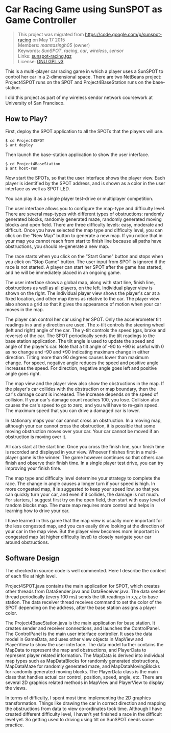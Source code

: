 # Car Racing Game using SunSPOT as Game Controller

> This project was migrated from https://code.google.com/p/sunspot-racing on May 17 2015  
> Members: *mamtasingh05* (owner)  
> Keywords: *SunSPOT*, *racing*, *car*, *wireless*, *sensor*  
> Links: [sunspot-racing.tgz](/sunspot-racing.tgz)  
> License: [GNU GPL v3](http://www.gnu.org/licenses/gpl.html)  

This is a multi-player car racing game in which a player uses a SunSPOT to control her car in a 2-dimensional space. There are two NetBeans project: Project4SPOT runs on the SPOT and Project4BaseStation runs on the base-station.

I did this project as part of my wireless sendor network coursework at University of San Francisco.

## How to Play? ##

First, deploy the SPOT application to all the SPOTs that the players will use.
```
$ cd Project4SPOT
$ ant deploy
```
Then launch the base-station application to show the user interface.
```
$ cd Project4BaseStation
$ ant host-run
```
Now start the SPOTs, so that the user interface shows the player view. Each player is identified by the SPOT address, and is shown as a color in the user interface as well as SPOT LED.

You can play it as a single player test-drive or multiplayer competition.

The user interface allows you to configure the map-type and difficulty level. There are several map-types with different types of obstructions: randomly generated blocks, randomly generated maze, randomly generated moving blocks and open field. There are three difficulty levels: easy, moderate and difficult. Once you have selected the map type and difficulty level, you can click on the "New Map" button to generate a new map. If you notice that in your map you cannot reach from start to finish line because all paths have obstructions, you should re-generate a new map.

The race starts when you click on the "Start Game" button and stops when you click on "Stop Game" button. The user input from SPOT is ignored if the race is not started. A player can start her SPOT after the game has started, and he will be immediately placed in an ongoing game.

The user interface shows a global map, along with start line, finish line, obstructions as well as all players, on the left. Individual player view is shown on the right. The individual player view shows the player's car at a fixed location, and other map items as relative to the car. The player view also shows a grid so that it gives the appearance of motion when your car moves in the map.

The player can control her car using her SPOT. Only the accelerometer tilt readings in x and y direction are used. The x-tilt controls the steering wheel (left and right) angle of the car. The y-tilt controls the speed (gas, brake and reverse) of the car. The SPOT periodically sends the tilt readings to the base station application. The tilt angle is used to update the speed and angle of the player's car. Note that a tilt angle of -90 to +90 is useful with 0 as no change and -90 and +90 indicating maximum change in either direction. Tilting more than 90 degrees causes lower than maximum change. For speed, negative angle reduces the speed and positive angle increases the speed. For direction, negative angle goes left and positive angle goes right.

The map view and the player view also show the obstructions in the map. If the player's car collides with the obstruction or map boundary, then the car's damage count is increased. The increase depends on the speed of collision. If your car's damage count reaches 100, you lose. Collision also causes the car's speed to go to zero, and you will have to re-gain speed. The maximum speed that you can drive a damaged car is lower.

In stationary maps your car cannot cross an obstruction. In a moving map, although your car cannot cross the obstruction, it is possible that some moving obstruction moves over your car. Your car cannot be moved if an obstruction is moving over it.

All cars start at the start line. Once you cross the finish line, your finish time is recorded and displayed in your view. Whoever finishes first in a multi-player game is the winner. The game however continues so that others can finish and observe their finish time. In a single player test drive, you can try improving your finish time.

The map type and difficulty level determine your strategy to complete the race. The change in angle causes a longer turn if your speed is high. In more congested map, it is suggested to keep your speed low, so that you can quickly turn your car, and even if it collides, the damage is not much. For starters, I suggest first try on the open field, then start with easy level of random blocks map. The maze map requires more control and helps in learning how to drive your car.

I have learned in this game that the map view is usually more important for the less congested map, and you can easily drive looking at the direction of your car in the map view. But the player view becomes more important in congested map (at higher difficulty level) to closely navigate your car around obstructions.

## Software Design ##

The checked in source code is well commented. Here I describe the content of each file at high level.

Project4SPOT.java contains the main application for SPOT, which creates other threads from DataSender.java and DataReceiver.java. The data sender thread periodically (every 100 ms) sends the tilt readings in x,y,z to base station. The data receiver thread receives command to set the color of the SPOT depending on the address, after the base station assigns a player color.

The Project4BaseStation.java is the main application for base station. It creates sender and receiver connections, and launches the ControlPanel. The ControlPanel is the main user interface controller. It uses the data model in GameData, and uses other view objects in MapView and PlayerView to show the user interface. The data model further contains the MapData to represent the map and obstructions, and PlayerData to represent player related information. The MapData is derived into individual map types such as MapDataBlocks for randomly generated obstructions, MapDataMaze for randomly generated maze, and MapDataMovingBlocks for randomly generated moving blocks. The PlayerData class is the main class that handles actual car control, position, speed, angle, etc. There are several 2D graphics related methods in MapView and PlayerView to display the views.

In terms of difficulty, I spent most time implementing the 2D graphics transformation. Things like drawing the car in correct direction and mapping the obstructions from data to view co-ordinates took time. Although I have created different difficulty level, I haven't yet finished a race in the difficult level yet. So getting used to driving using tilt on SunSPOT needs some practice.
